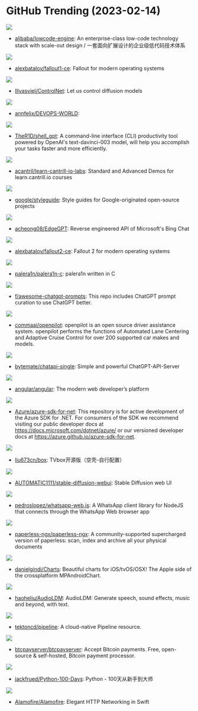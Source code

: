 # GitHub Trending (2023-02-14)

![](https://img.shields.io/badge/TypeScript-New%20161-green?style=flat-square&logo=appveyor)
- [alibaba/lowcode-engine](https://github.com/alibaba/lowcode-engine): An enterprise-class low-code technology stack with scale-out design / 一套面向扩展设计的企业级低代码技术体系

![](https://img.shields.io/badge/C%2B%2B-New%20183-green?style=flat-square&logo=appveyor)
- [alexbatalov/fallout1-ce](https://github.com/alexbatalov/fallout1-ce): Fallout for modern operating systems

![](https://img.shields.io/badge/Python-New%20338-green?style=flat-square&logo=appveyor)
- [lllyasviel/ControlNet](https://github.com/lllyasviel/ControlNet): Let us control diffusion models

![](https://img.shields.io/badge/none-New%2036-green?style=flat-square&logo=appveyor)
- [annfelix/DEVOPS-WORLD](https://github.com/annfelix/DEVOPS-WORLD): 

![](https://img.shields.io/badge/Python-New%20566-green?style=flat-square&logo=appveyor)
- [TheR1D/shell_gpt](https://github.com/TheR1D/shell_gpt): A command-line interface (CLI) productivity tool powered by OpenAI's text-davinci-003 model, will help you accomplish your tasks faster and more efficiently.

![](https://img.shields.io/badge/Python-New%2032-green?style=flat-square&logo=appveyor)
- [acantril/learn-cantrill-io-labs](https://github.com/acantril/learn-cantrill-io-labs): Standard and Advanced Demos for learn.cantrill.io courses

![](https://img.shields.io/badge/HTML-New%20135-green?style=flat-square&logo=appveyor)
- [google/styleguide](https://github.com/google/styleguide): Style guides for Google-originated open-source projects

![](https://img.shields.io/badge/Python-New%20282-green?style=flat-square&logo=appveyor)
- [acheong08/EdgeGPT](https://github.com/acheong08/EdgeGPT): Reverse engineered API of Microsoft's Bing Chat

![](https://img.shields.io/badge/C%2B%2B-New%2058-green?style=flat-square&logo=appveyor)
- [alexbatalov/fallout2-ce](https://github.com/alexbatalov/fallout2-ce): Fallout 2 for modern operating systems

![](https://img.shields.io/badge/C-New%2039-green?style=flat-square&logo=appveyor)
- [palera1n/palera1n-c](https://github.com/palera1n/palera1n-c): palera1n written in C

![](https://img.shields.io/badge/HTML-New%20815-green?style=flat-square&logo=appveyor)
- [f/awesome-chatgpt-prompts](https://github.com/f/awesome-chatgpt-prompts): This repo includes ChatGPT prompt curation to use ChatGPT better.

![](https://img.shields.io/badge/Python-New%20135-green?style=flat-square&logo=appveyor)
- [commaai/openpilot](https://github.com/commaai/openpilot): openpilot is an open source driver assistance system. openpilot performs the functions of Automated Lane Centering and Adaptive Cruise Control for over 200 supported car makes and models.

![](https://img.shields.io/badge/TypeScript-New%2048-green?style=flat-square&logo=appveyor)
- [bytemate/chatapi-single](https://github.com/bytemate/chatapi-single): Simple and powerful ChatGPT-API-Server

![](https://img.shields.io/badge/TypeScript-New%2031-green?style=flat-square&logo=appveyor)
- [angular/angular](https://github.com/angular/angular): The modern web developer’s platform

![](https://img.shields.io/badge/none-New%204-green?style=flat-square&logo=appveyor)
- [Azure/azure-sdk-for-net](https://github.com/Azure/azure-sdk-for-net): This repository is for active development of the Azure SDK for .NET. For consumers of the SDK we recommend visiting our public developer docs at https://docs.microsoft.com/dotnet/azure/ or our versioned developer docs at https://azure.github.io/azure-sdk-for-net.

![](https://img.shields.io/badge/none-New%20110-green?style=flat-square&logo=appveyor)
- [liu673cn/box](https://github.com/liu673cn/box): TVbox开源版（空壳-自行配置）

![](https://img.shields.io/badge/Python-New%20299-green?style=flat-square&logo=appveyor)
- [AUTOMATIC1111/stable-diffusion-webui](https://github.com/AUTOMATIC1111/stable-diffusion-webui): Stable Diffusion web UI

![](https://img.shields.io/badge/JavaScript-New%2099-green?style=flat-square&logo=appveyor)
- [pedroslopez/whatsapp-web.js](https://github.com/pedroslopez/whatsapp-web.js): A WhatsApp client library for NodeJS that connects through the WhatsApp Web browser app

![](https://img.shields.io/badge/Python-New%2038-green?style=flat-square&logo=appveyor)
- [paperless-ngx/paperless-ngx](https://github.com/paperless-ngx/paperless-ngx): A community-supported supercharged version of paperless: scan, index and archive all your physical documents

![](https://img.shields.io/badge/Swift-New%204-green?style=flat-square&logo=appveyor)
- [danielgindi/Charts](https://github.com/danielgindi/Charts): Beautiful charts for iOS/tvOS/OSX! The Apple side of the crossplatform MPAndroidChart.

![](https://img.shields.io/badge/Python-New%2061-green?style=flat-square&logo=appveyor)
- [haoheliu/AudioLDM](https://github.com/haoheliu/AudioLDM): AudioLDM: Generate speech, sound effects, music and beyond, with text.

![](https://img.shields.io/badge/Go-New%2010-green?style=flat-square&logo=appveyor)
- [tektoncd/pipeline](https://github.com/tektoncd/pipeline): A cloud-native Pipeline resource.

![](https://img.shields.io/badge/C%23-New%207-green?style=flat-square&logo=appveyor)
- [btcpayserver/btcpayserver](https://github.com/btcpayserver/btcpayserver): Accept Bitcoin payments. Free, open-source & self-hosted, Bitcoin payment processor.

![](https://img.shields.io/badge/Python-New%2075-green?style=flat-square&logo=appveyor)
- [jackfrued/Python-100-Days](https://github.com/jackfrued/Python-100-Days): Python - 100天从新手到大师

![](https://img.shields.io/badge/Swift-New%208-green?style=flat-square&logo=appveyor)
- [Alamofire/Alamofire](https://github.com/Alamofire/Alamofire): Elegant HTTP Networking in Swift

